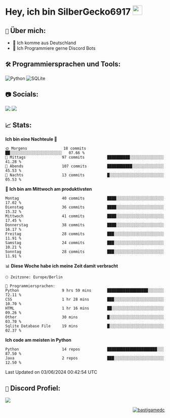 # Hey, ich bin SilberGecko6917 <img src="https://raw.githubusercontent.com/MartinHeinz/MartinHeinz/master/wave.gif" width="30px">

## `📌` Über mich:
- 📍 Ich komme aus Deutschland
- 📝 Ich Programmiere gerne Discord Bots

## `🛠️` Programmiersprachen und Tools:
![Python](https://img.shields.io/badge/python-3670A0?style=for-the-badge&logo=python&logoColor=ffdd54)
![SQLite](https://img.shields.io/badge/sqlite-%2307405e.svg?style=for-the-badge&logo=sqlite&logoColor=white)


## `📷` Socials:  
[![](https://img.shields.io/youtube/channel/subscribers/UCf83BJ6BdAFoU1zViGFuWlg?style=for-the-badge&logo=youtube&label=YouTube&color=red)](https://youtube.com/@gecko_tv) [![](https://img.shields.io/twitch/status/silbergecko_tv?style=for-the-badge&logo=twitch&logoColor=white&color=purple)](https://twitch.tv/silbergecko_tv)


## `📈` Stats:
<!--START_SECTION:waka-->
**Ich bin eine Nachteule 🦉** 

```text
🌞 Morgens                18 commits          ██░░░░░░░░░░░░░░░░░░░░░░░   07.66 % 
🌆 Mittags                97 commits          ██████████░░░░░░░░░░░░░░░   41.28 % 
🌃 Abends                 107 commits         ███████████░░░░░░░░░░░░░░   45.53 % 
🌙 Nachts                 13 commits          █░░░░░░░░░░░░░░░░░░░░░░░░   05.53 % 
```
📅 **Ich bin am Mittwoch am produktivsten** 

```text
Montag                   40 commits          ████░░░░░░░░░░░░░░░░░░░░░   17.02 % 
Dienstag                 36 commits          ████░░░░░░░░░░░░░░░░░░░░░   15.32 % 
Mittwoch                 41 commits          ████░░░░░░░░░░░░░░░░░░░░░   17.45 % 
Donnerstag               38 commits          ████░░░░░░░░░░░░░░░░░░░░░   16.17 % 
Freitag                  28 commits          ███░░░░░░░░░░░░░░░░░░░░░░   11.91 % 
Samstag                  24 commits          ███░░░░░░░░░░░░░░░░░░░░░░   10.21 % 
Sonntag                  28 commits          ███░░░░░░░░░░░░░░░░░░░░░░   11.91 % 
```


📊 **Diese Woche habe ich meine Zeit damit verbracht** 

```text
🕑︎ Zeitzone: Europe/Berlin

💬 Programmiersprachen: 
Python                   9 hrs 59 mins       ██████████████████░░░░░░░   72.11 % 
CSS                      1 hr 28 mins        ███░░░░░░░░░░░░░░░░░░░░░░   10.70 % 
HTML                     1 hr 16 mins        ██░░░░░░░░░░░░░░░░░░░░░░░   09.26 % 
Other                    30 mins             █░░░░░░░░░░░░░░░░░░░░░░░░   03.70 % 
Sqlite Database File     19 mins             █░░░░░░░░░░░░░░░░░░░░░░░░   02.37 % 
```

**Ich code am meisten in Python** 

```text
Python                   14 repos            ██████████████████████░░░   87.50 % 
Java                     2 repos             ███░░░░░░░░░░░░░░░░░░░░░░   12.50 % 
```




 Last Updated on 03/06/2024 00:42:54 UTC
<!--END_SECTION:waka-->

## `🔎` Discord Profiel:
<a href="https://discord.com/users/753974250968186901"><img src="https://lanyard.cnrad.dev/api/753974250968186901"><p/>

<p align="right">
  <img align="center" src="https://komarev.com/ghpvc/?username=SilberGecko6917&label=Profile%20views&color=0e75b6&style=flat" alt="bastigamedc"/>
</p>
